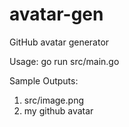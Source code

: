 # avatar-gen
GitHub avatar generator

Usage:
go run src/main.go

Sample Outputs:
1. src/image.png
2. my github avatar
